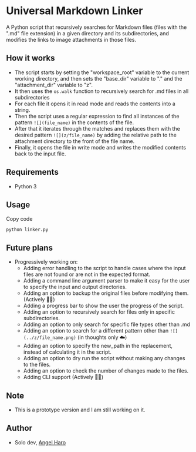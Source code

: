 

# Universal Markdown Linker

A Python script that recursively searches for Markdown files (files with the ".md" file extension) in a given directory and its subdirectories, and modifies the links to image attachments in those files.

## How it works

-   The script starts by setting the "workspace_root" variable to the current working directory, and then sets the "base_dir" variable to "." and the "attachment_dir" variable to "z".
-   It then uses the `os.walk` function to recursively search for .md files in all subdirectories
-   For each file it opens it in read mode and reads the contents into a string.
-   Then the script uses a regular expression to find all instances of the pattern `![](file_name)` in the contents of the file.
-   After that it iterates through the matches and replaces them with the desired pattern `![](z/file_name)` by adding the relative path to the attachment directory to the front of the file name.
-   Finally, it opens the file in write mode and writes the modified contents back to the input file.

## Requirements

-   Python 3

## Usage

Copy code

`python linker.py`

## Future plans

-   Progressively working on:
    -   Adding error handling to the script to handle cases where the input files are not found or are not in the expected format.
    -   Adding a command line argument parser to make it easy for the user to specify the input and output directories.
    -   Adding an option to backup the original files before modifying them. (Actively 👨‍💻)
    -   Adding a progress bar to show the user the progress of the script.
    -   Adding an option to recursively search for files only in specific subdirectories.
    -   Adding an option to only search for specific file types other than .md
    -   Adding an option to search for a different pattern other than `![](../z/file_name.png)` (in thoughts only ☁️)
    -   Adding an option to specify the new_path in the replacement, instead of calculating it in the script.
    -   Adding an option to dry run the script without making any changes to the files.
    -   Adding an option to check the number of changes made to the files.
    -   Adding CLI support (Actively 👨‍💻)

## Note

-   This is a prototype version and I am still working on it.

## Author

-   Solo dev, [Angel Haro](https://github.com/aharo24)



